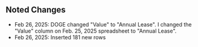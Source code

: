 ## Noted Changes

- Feb 26, 2025: DOGE changed "Value" to "Annual Lease". I changed the "Value" column on Feb. 25, 2025 spreadsheet to "Annual Lease".
- Feb 26, 2025: Inserted 181 new rows